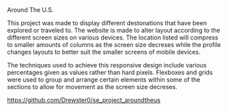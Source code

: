 Around The U.S.

This project was made to display different destonations that have been explored or traveled to. The website is made to alter layout according to the different screen sizes on various devices. The location listed will compress to smaller amounts of columns as the screen size decreses while the profile changes layouts to better suit the smaller screens of mobile devices.

The techniques used to achieve this responsive design include various percentages given as values rather than hard pixels. Flexboxes and grids were used to group and arrange certain elements within some of the sections to allow for movement as the screen size decreses.

https://github.com/Drewster0/se_project_aroundtheus
